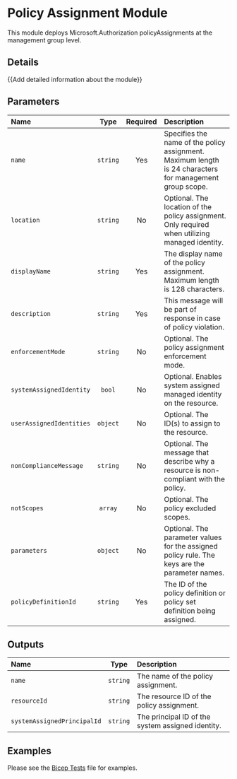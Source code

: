 # Policy Assignment Module

This module deploys Microsoft.Authorization policyAssignments at the management group level.

## Details

{{Add detailed information about the module}}

## Parameters

| Name                     | Type     | Required | Description                                                                                              |
| :----------------------- | :------: | :------: | :------------------------------------------------------------------------------------------------------- |
| `name`                   | `string` | Yes      | Specifies the name of the policy assignment. Maximum length is 24 characters for management group scope. |
| `location`               | `string` | No       | Optional. The location of the policy assignment. Only required when utilizing managed identity.          |
| `displayName`            | `string` | Yes      | The display name of the policy assignment. Maximum length is 128 characters.                             |
| `description`            | `string` | Yes      | This message will be part of response in case of policy violation.                                       |
| `enforcementMode`        | `string` | No       | Optional. The policy assignment enforcement mode.                                                        |
| `systemAssignedIdentity` | `bool`   | No       | Optional. Enables system assigned managed identity on the resource.                                      |
| `userAssignedIdentities` | `object` | No       | Optional. The ID(s) to assign to the resource.                                                           |
| `nonComplianceMessage`   | `string` | No       | Optional. The message that describe why a resource is non-compliant with the policy.                     |
| `notScopes`              | `array`  | No       | Optional. The policy excluded scopes.                                                                    |
| `parameters`             | `object` | No       | Optional. The parameter values for the assigned policy rule. The keys are the parameter names.           |
| `policyDefinitionId`     | `string` | Yes      | The ID of the policy definition or policy set definition being assigned.                                 |

## Outputs

| Name                        | Type     | Description                                       |
| :-------------------------- | :------: | :------------------------------------------------ |
| `name`                      | `string` | The name of the policy assignment.                |
| `resourceId`                | `string` | The resource ID of the policy assignment.         |
| `systemAssignedPrincipalId` | `string` | The principal ID of the system assigned identity. |

## Examples

Please see the [Bicep Tests](test/main.test.bicep) file for examples.